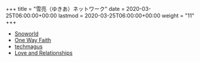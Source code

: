 +++
title = "雪亮（ゆきあ）ネットワーク"
date = 2020-03-25T06:00:00+00:00
lastmod = 2020-03-25T06:00:00+00:00
weight = "11"
+++

- [Snoworld](https://im.youronly.one/snoworld/)
- [One Way Faith](https://im.youronly.one/way/)
- [techmagus](https://im.youronly.one/techmagus/)
- [Love and Relationships](https://im.youronly.one/love/)

